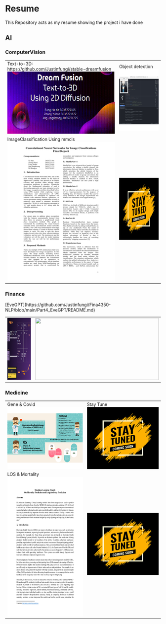 # Resume
This Repository acts as my resume
showing the project i have done

## AI

### ComputerVision
<table>
  <tr>
    <td>
      Text-to-3D: </br>
      https://github.com/Justinfungi/stable-dreamfusion 
      <img src="https://github.com/Justinfungi/Resume/blob/main/ComputerVision/Dreamfusion%20prez.gif" width="400" height="200">
    </td>
    <td>
      Object detection </br>
      <img src="https://github.com/Justinfungi/Resume/blob/main/ComputerVision/ObjectDectection.gif" width="400" height="200"></td>
  </tr>
  <tr>
    <td>
      ImageClassification Using mmcls
      <img src="https://github.com/Justinfungi/Resume/blob/main/ComputerVision/ImageClassification.gif" width="400" height="450">
    </td>
    <td>
      <img src="https://github.com/Justinfungi/Resume/blob/main/a.jpg" width="400" height="200"></td>
  </tr>
</table>

### Finance

<table>
  <tr>
    [EveGPT](https://github.com/Justinfungi/Fina4350-NLP/blob/main/Part4_EveGPT/README.md)
    <td><img src="https://github.com/Justinfungi/Fina4350-NLP/blob/main/Inferences/Workflow1.png" width="400" height="200"></td>
    <td><img src="https://github.com/Justinfungi/Fina4350-NLP/blob/main/Inferences/FinalPrez.gif" width="400" height="200"></td>
  </tr>
</table>

### Medicine
<table>
  <tr>
    <td>
      Gene & Covid </br>
      <img src="https://github.com/Justinfungi/Resume/blob/main/MachineLearning/GeneSequence.gif" width="400" height="200">
    </td>
    <td>
      Stay Tune </br>
      <img src="https://github.com/Justinfungi/Resume/blob/main/a.jpg" width="400" height="200"></td>
  </tr>
  <tr>
    <td>
      LOS & Mortality </br>
      <img src="https://github.com/Justinfungi/Resume/blob/main/MachineLearning/LOS%26Mortality.gif" width="400" height="450">
    </td>
    <td>
      <img src="https://github.com/Justinfungi/Resume/blob/main/a.jpg" width="400" height="200"></td>
  </tr>
</table>
